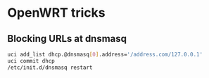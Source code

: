 # OpenWRT tricks

## Blocking URLs at dnsmasq

```sh
uci add_list dhcp.@dnsmasq[0].address='/address.com/127.0.0.1'
uci commit dhcp
/etc/init.d/dnsmasq restart
```
